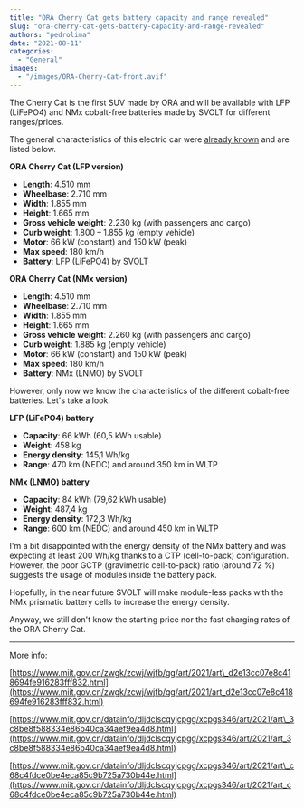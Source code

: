 ```yaml
---
title: "ORA Cherry Cat gets battery capacity and range revealed"
slug: "ora-cherry-cat-gets-battery-capacity-and-range-revealed"
authors: "pedrolima"
date: "2021-08-11"
categories:
  - "General"
images:
  - "/images/ORA-Cherry-Cat-front.avif"
---
```


The Cherry Cat is the first SUV made by ORA and will be available with LFP (LiFePO4) and NMx cobalt-free batteries made by SVOLT for different ranges/prices.

The general characteristics of this electric car were [already known](/2021/07/15/ora-cherry-cat-debuts-nmx-battery-from-svolt/) and are listed below.

**ORA Cherry Cat (LFP version)**

- **Length**: 4.510 mm
- **Wheelbase**: 2.710 mm
- **Width**: 1.855 mm
- **Height**: 1.665 mm
- **Gross vehicle weight**: 2.230 kg (with passengers and cargo)
- **Curb weight**: 1.800 – 1.855 kg (empty vehicle)
- **Motor**: 66 kW (constant) and 150 kW (peak)
- **Max speed**: 180 km/h
- **Battery**: LFP (LiFePO4) by SVOLT

**ORA Cherry Cat (NMx version)**

- **Length**: 4.510 mm
- **Wheelbase**: 2.710 mm
- **Width**: 1.855 mm
- **Height**: 1.665 mm
- **Gross vehicle weight**: 2.260 kg (with passengers and cargo)
- **Curb weight**: 1.885 kg (empty vehicle)
- **Motor**: 66 kW (constant) and 150 kW (peak)
- **Max speed**: 180 km/h
- **Battery**: NMx (LNMO) by SVOLT

However, only now we know the characteristics of the different cobalt-free batteries. Let's take a look.

**LFP (LiFePO4) battery**

- **Capacity**: 66 kWh (60,5 kWh usable)
- **Weight**: 458 kg
- **Energy density**: 145,1 Wh/kg
- **Range**: 470 km (NEDC) and around 350 km in WLTP

**NMx (LNMO) battery**

- **Capacity**: 84 kWh (79,62 kWh usable)
- **Weight**: 487,4 kg
- **Energy density**: 172,3 Wh/kg
- **Range**: 600 km (NEDC) and around 450 km in WLTP

I'm a bit disappointed with the energy density of the NMx battery and was expecting at least 200 Wh/kg thanks to a CTP (cell-to-pack) configuration. However, the poor GCTP (gravimetric cell-to-pack) ratio (around 72 %) suggests the usage of modules inside the battery pack.

Hopefully, in the near future SVOLT will make module-less packs with the NMx prismatic battery cells to increase the energy density.

Anyway, we still don't know the starting price nor the fast charging rates of the ORA Cherry Cat.

---

More info:

[https://www.miit.gov.cn/zwgk/zcwj/wjfb/gg/art/2021/art\_d2e13cc07e8c418694fe916283fff832.html](https://www.miit.gov.cn/zwgk/zcwj/wjfb/gg/art/2021/art_d2e13cc07e8c418694fe916283fff832.html)

[https://www.miit.gov.cn/datainfo/dljdclscqyjcpgg/xcpgs346/art/2021/art\_3c8be8f588334e86b40ca34aef9ea4d8.html](https://www.miit.gov.cn/datainfo/dljdclscqyjcpgg/xcpgs346/art/2021/art_3c8be8f588334e86b40ca34aef9ea4d8.html)

[https://www.miit.gov.cn/datainfo/dljdclscqyjcpgg/xcpgs346/art/2021/art\_c68c4fdce0be4eca85c9b725a730b44e.html](https://www.miit.gov.cn/datainfo/dljdclscqyjcpgg/xcpgs346/art/2021/art_c68c4fdce0be4eca85c9b725a730b44e.html)
